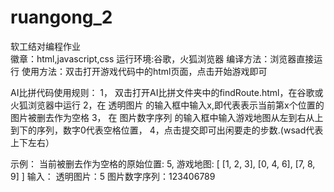 # ruangong_2
软工结对编程作业
</br>
徽章：html,javascript,css
运行环境:谷歌，火狐浏览器
编译方法：浏览器直接运行
使用方法：双击打开游戏代码中的html页面，点击开始游戏即可

AI比拼代码使用规则：
1， 双击打开AI比拼文件夹中的findRoute.html，在谷歌或火狐浏览器中运行
2，在 透明图片 的输入框中输入x,即代表表示当前第x个位置的图片被删去作为空格
3， 在 图片数字序列 的输入框中输入游戏地图从左到右从上到下的序列，数字0代表空格位置，
4，点击提交即可出闲要走的步数.(wsad代表上下左右）
 
示例：
 当前被删去作为空格的原始位置: 5,
 游戏地图: [
            [1, 2, 3],
            [0, 4, 6],
            [7, 8, 9] ]
 输入：
      透明图片：5
      图片数字序列：123406789
 
